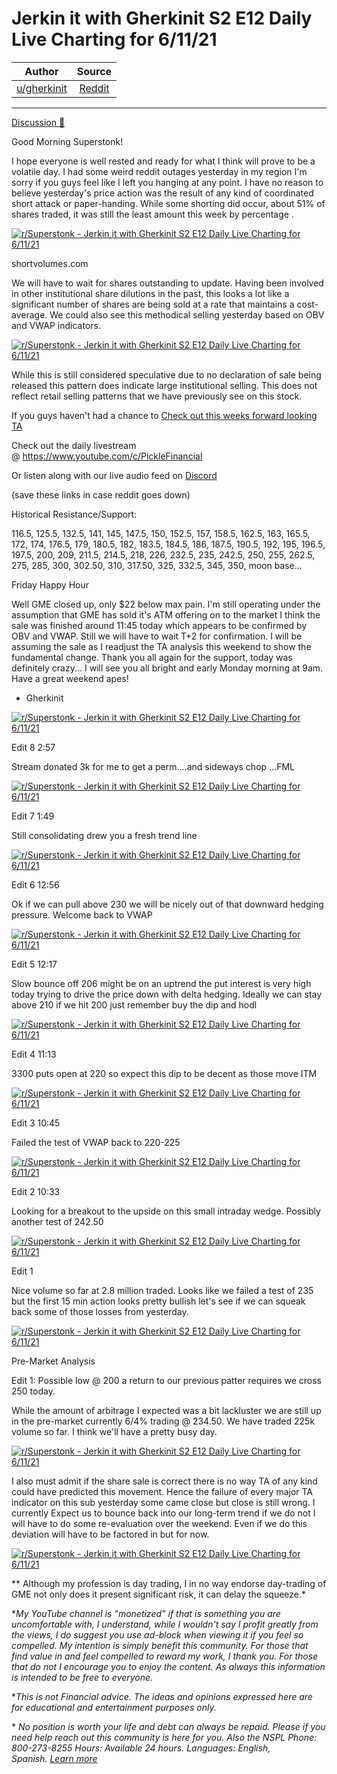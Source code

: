 Jerkin it with Gherkinit S2 E12 Daily Live Charting for 6/11/21
===============================================================

| Author       | Source       | 
| :-------------: |:-------------:|
|  [u/gherkinit](https://www.reddit.com/user/gherkinit/) | [Reddit](https://www.reddit.com/r/Superstonk/comments/nxf69w/jerkin_it_with_gherkinit_s2_e12_daily_live/) | 

---

[Discussion 🦍](https://www.reddit.com/r/Superstonk/search?q=flair_name%3A%22Discussion%20%F0%9F%A6%8D%22&restrict_sr=1)

Good Morning Superstonk!

I hope everyone is well rested and ready for what I think will prove to be a volatile day. I had some weird reddit outages yesterday in my region I'm sorry if you guys feel like I left you hanging at any point. I have no reason to believe yesterday's price action was the result of any kind of coordinated short attack or paper-handing. While some shorting did occur, about 51% of shares traded, it was still the least amount this week by percentage .

[![r/Superstonk - Jerkin it with Gherkinit S2 E12 Daily Live Charting for 6/11/21](https://preview.redd.it/0drk7dxlqm471.png?width=827&format=png&auto=webp&s=2e273d523ad4da4e6c8e6f708d1136abfad190dc)](https://preview.redd.it/0drk7dxlqm471.png?width=827&format=png&auto=webp&s=2e273d523ad4da4e6c8e6f708d1136abfad190dc)

shortvolumes.com

We will have to wait for shares outstanding to update. Having been involved in other institutional share dilutions in the past, this looks a lot like a significant number of shares are being sold at a rate that maintains a cost-average. We could also see this methodical selling yesterday based on OBV and VWAP indicators.

[![r/Superstonk - Jerkin it with Gherkinit S2 E12 Daily Live Charting for 6/11/21](https://preview.redd.it/27he7s6wrm471.png?width=1511&format=png&auto=webp&s=9588059c2786bfe09cacc5eb78dbce2fe6b0a878)](https://preview.redd.it/27he7s6wrm471.png?width=1511&format=png&auto=webp&s=9588059c2786bfe09cacc5eb78dbce2fe6b0a878)

While this is still considered speculative due to no declaration of sale being released this pattern does indicate large institutional selling. This does not reflect retail selling patterns that we have previously see on this stock.

If you guys haven't had a chance to [Check out this weeks forward looking TA](https://www.reddit.com/r/Superstonk/comments/ntsm5a/jerkin_it_with_gherkinit_forward_looking_ta_for/)

Check out the daily livestream @ <https://www.youtube.com/c/PickleFinancial>

Or listen along with our live audio feed on [Discord](https://discord.gg/HbqnUVsSrH)

(save these links in case reddit goes down)

Historical Resistance/Support:

116.5, 125.5, 132.5, 141, 145, 147.5, 150, 152.5, 157, 158.5, 162.5, 163, 165.5, 172, 174, 176.5, 179, 180.5, 182, 183.5, 184.5, 186, 187.5, 190.5, 192, 195, 196.5, 197.5, 200, 209, 211.5, 214.5, 218, 226, 232.5, 235, 242.5, 250, 255, 262.5, 275, 285, 300, 302.50, 310, 317.50, 325, 332.5, 345, 350, moon base...

Friday Happy Hour

Well GME closed up, only $22 below max pain. I'm still operating under the assumption that GME has sold it's ATM offering on to the market I think the sale was finished around 11:45 today which appears to be confirmed by OBV and VWAP. Still we will have to wait T+2 for confirmation. I will be assuming the sale as I readjust the TA analysis this weekend to show the fundamental change. Thank you all again for the support, today was definitely crazy... I will see you all bright and early Monday morning at 9am. Have a great weekend apes!

- Gherkinit

[![r/Superstonk - Jerkin it with Gherkinit S2 E12 Daily Live Charting for 6/11/21](https://preview.redd.it/rnk7k7jf0p471.png?width=770&format=png&auto=webp&s=0896835e7d8d91f21ad55ebb43f5824772340c2b)](https://preview.redd.it/rnk7k7jf0p471.png?width=770&format=png&auto=webp&s=0896835e7d8d91f21ad55ebb43f5824772340c2b)

Edit 8 2:57

Stream donated 3k for me to get a perm....and sideways chop ...FML

[![r/Superstonk - Jerkin it with Gherkinit S2 E12 Daily Live Charting for 6/11/21](https://preview.redd.it/mox3lc3yoo471.png?width=1504&format=png&auto=webp&s=0d5a78c5004a519e5b0c82965766888ee64bf686)](https://preview.redd.it/mox3lc3yoo471.png?width=1504&format=png&auto=webp&s=0d5a78c5004a519e5b0c82965766888ee64bf686)

Edit 7 1:49

Still consolidating drew you a fresh trend line

[![r/Superstonk - Jerkin it with Gherkinit S2 E12 Daily Live Charting for 6/11/21](https://preview.redd.it/yccy392rco471.png?width=1504&format=png&auto=webp&s=3e6f97cab137f7af4d942f146d3ab0befb6c6aa5)](https://preview.redd.it/yccy392rco471.png?width=1504&format=png&auto=webp&s=3e6f97cab137f7af4d942f146d3ab0befb6c6aa5)

Edit 6 12:56

Ok if we can pull above 230 we will be nicely out of that downward hedging pressure. Welcome back to VWAP

[![r/Superstonk - Jerkin it with Gherkinit S2 E12 Daily Live Charting for 6/11/21](https://preview.redd.it/tbt4en953o471.png?width=1522&format=png&auto=webp&s=c594af48fc0a78cb3598cd0fe30bf6b9292db6ea)](https://preview.redd.it/tbt4en953o471.png?width=1522&format=png&auto=webp&s=c594af48fc0a78cb3598cd0fe30bf6b9292db6ea)

Edit 5 12:17

Slow bounce off 206 might be on an uptrend the put interest is very high today trying to drive the price down with delta hedging. Ideally we can stay above 210 if we hit 200 just remember buy the dip and hodl

[![r/Superstonk - Jerkin it with Gherkinit S2 E12 Daily Live Charting for 6/11/21](https://preview.redd.it/8nji4xchwn471.png?width=1514&format=png&auto=webp&s=2b89fa71427d5d6c8b33d2ef254e55523c5e6b73)](https://preview.redd.it/8nji4xchwn471.png?width=1514&format=png&auto=webp&s=2b89fa71427d5d6c8b33d2ef254e55523c5e6b73)

Edit 4 11:13

3300 puts open at 220 so expect this dip to be decent as those move ITM

[![r/Superstonk - Jerkin it with Gherkinit S2 E12 Daily Live Charting for 6/11/21](https://preview.redd.it/aub4r4kukn471.png?width=1409&format=png&auto=webp&s=ffffecb0d794753e67a73d7de3ad97bd3b767a3a)](https://preview.redd.it/aub4r4kukn471.png?width=1409&format=png&auto=webp&s=ffffecb0d794753e67a73d7de3ad97bd3b767a3a)

Edit 3 10:45

Failed the test of VWAP back to 220-225

[![r/Superstonk - Jerkin it with Gherkinit S2 E12 Daily Live Charting for 6/11/21](https://preview.redd.it/vvdpq9esfn471.png?width=1269&format=png&auto=webp&s=50374ced16df9c2caae710f287e73fa0464ed33a)](https://preview.redd.it/vvdpq9esfn471.png?width=1269&format=png&auto=webp&s=50374ced16df9c2caae710f287e73fa0464ed33a)

Edit 2 10:33

Looking for a breakout to the upside on this small intraday wedge. Possibly another test of 242.50

[![r/Superstonk - Jerkin it with Gherkinit S2 E12 Daily Live Charting for 6/11/21](https://preview.redd.it/3e4v1fgpdn471.png?width=1501&format=png&auto=webp&s=e06726aadb613d7661a0199d77e950bf8d87311f)](https://preview.redd.it/3e4v1fgpdn471.png?width=1501&format=png&auto=webp&s=e06726aadb613d7661a0199d77e950bf8d87311f)

Edit 1

Nice volume so far at 2.8 million traded. Looks like we failed a test of 235 but the first 15 min action looks pretty bullish let's see if we can squeak back some of those losses from yesterday.

[![r/Superstonk - Jerkin it with Gherkinit S2 E12 Daily Live Charting for 6/11/21](https://preview.redd.it/xwb5kdyh5n471.png?width=1520&format=png&auto=webp&s=d3f876c0d5b1e82f90aa4b947a29377d1403a822)](https://preview.redd.it/xwb5kdyh5n471.png?width=1520&format=png&auto=webp&s=d3f876c0d5b1e82f90aa4b947a29377d1403a822)

Pre-Market Analysis

Edit 1: Possible low @ 200 a return to our previous patter requires we cross 250 today.

While the amount of arbitrage I expected was a bit lackluster we are still up in the pre-market currently 6/4% trading @ 234.50. We have traded 225k volume so far. I think we'll have a pretty busy day.

[![r/Superstonk - Jerkin it with Gherkinit S2 E12 Daily Live Charting for 6/11/21](https://preview.redd.it/jvn2w2bptm471.png?width=1516&format=png&auto=webp&s=c2fb499c7a22fcd4a432a4cc88455cbb20b86f9f)](https://preview.redd.it/jvn2w2bptm471.png?width=1516&format=png&auto=webp&s=c2fb499c7a22fcd4a432a4cc88455cbb20b86f9f)

I also must admit if the share sale is correct there is no way TA of any kind could have predicted this movement. Hence the failure of every major TA indicator on this sub yesterday some came close but close is still wrong. I currently Expect us to bounce back into our long-term trend if we do not I will have to do some re-evaluation over the weekend. Even if we do this deviation will have to be factored in but for now.

[![r/Superstonk - Jerkin it with Gherkinit S2 E12 Daily Live Charting for 6/11/21](https://preview.redd.it/hfzqbzzkum471.png?width=1514&format=png&auto=webp&s=81707b770d9f08655911077192e7bbdd9608a5b9)](https://preview.redd.it/hfzqbzzkum471.png?width=1514&format=png&auto=webp&s=81707b770d9f08655911077192e7bbdd9608a5b9)

** Although my profession is day trading, I in no way endorse day-trading of GME not only does it present significant risk, it can delay the squeeze.*

**My YouTube channel is "monetized" if that is something you are uncomfortable with, I understand, while I wouldn't say I profit greatly from the views, I do suggest you use ad-block when viewing it if you feel so compelled.* *My intention is simply benefit this community. For those that find value in and feel compelled to reward my work, I thank you. For those that do not I encourage you to enjoy the content. As always this information is intended to be free to everyone.*

**This is not Financial advice. The ideas and opinions expressed here are for educational and entertainment purposes only.*

* *No position is worth your life and debt can always be repaid. Please if you need help reach out this community is here for you. Also the NSPL Phone: 800-273-8255 Hours: Available 24 hours. Languages: English, Spanish.* [*Learn more*](https://suicidepreventionlifeline.org/)
